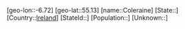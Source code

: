 ﻿---
location: [55.13,-6.72]
type: City
tags:
- geo/City


SpocWebEntityId: 29641
isDeleted: false
confidential: public

---
[geo-lon::-6.72]
[geo-lat::55.13]
[name::Coleraine]
[State::]
[Country::[Ireland](geo/Continent/Europe/Ireland.md)]
[StateId::]
[Population::]
[Unknown::]

